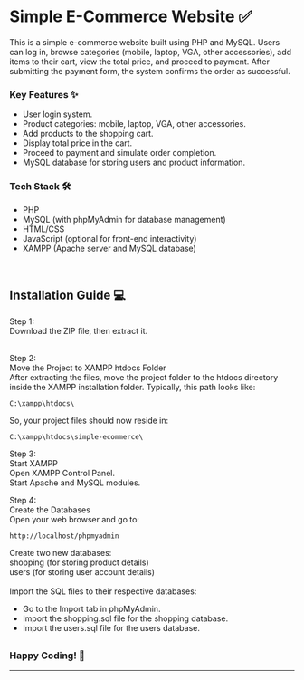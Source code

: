 # Simple E-Commerce Website ✅

This is a simple e-commerce website built using PHP and MySQL. Users can log in, browse categories (mobile, laptop, VGA, other accessories), add items to their cart, view the total price, and proceed to payment. After submitting the payment form, the system confirms the order as successful.

<h3>Key Features ✨</h3>

- User login system.
- Product categories: mobile, laptop, VGA, other accessories.
- Add products to the shopping cart.
- Display total price in the cart.
- Proceed to payment and simulate order completion.
- MySQL database for storing users and product information.

<h3>Tech Stack 🛠️</h3>

- PHP
- MySQL (with phpMyAdmin for database management)
- HTML/CSS
- JavaScript (optional for front-end interactivity)
- XAMPP (Apache server and MySQL database)

<br>

<h2>Installation Guide 💻</h2>
Step 1:<br> Download the ZIP file, then extract it.<br><br>

Step 2:<br> Move the Project to XAMPP htdocs Folder<br>
After extracting the files, move the project folder to the htdocs directory inside the XAMPP installation folder. Typically, this path looks like:<br>

```
C:\xampp\htdocs\
```
So, your project files should now reside in:<br>
```
C:\xampp\htdocs\simple-ecommerce\
```

Step 3:<br> Start XAMPP<br>
Open XAMPP Control Panel.<br>
Start Apache and MySQL modules.<br>

Step 4:<br> Create the Databases<br>
Open your web browser and go to:<br>
```
http://localhost/phpmyadmin
```
Create two new databases:<br>
shopping (for storing product details)<br>
users (for storing user account details)<br><br>
Import the SQL files to their respective databases:
- Go to the Import tab in phpMyAdmin.
- Import the shopping.sql file for the shopping database.
- Import the users.sql file for the users database.


<h2> </h2>

<h3>Happy Coding! 🎉</h3>

---
